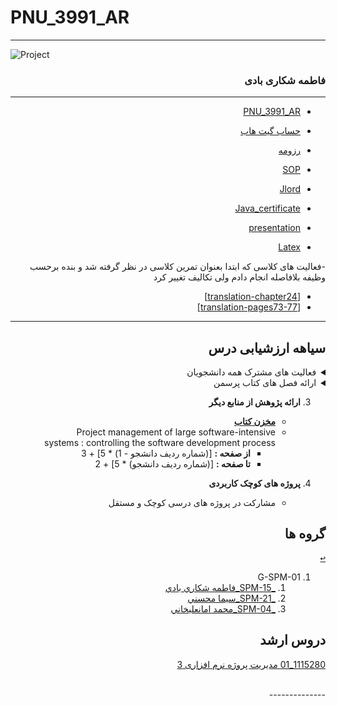 
# PNU_3991_AR
---------

![Project ](https://github.com/fshekari/PNU_3991_AR/SoftwareManagement/jsw-header-illustrations---v3.png)



<div dir="rtl">

### فاطمه شکاری بادی
 
---
-  [PNU_3991_AR](https://github.com/fshekari/PNU_3991_AR/blob/main/README.md)

- [حساب گیت هاب](https://github.com/fshekari)

- [رزومه](https://fshekari.github.io)

- [SOP](https://fshekari.github.io/SOP)
- [Jlord](https://github.com/fshekari/_jlord/blob/main/jlord1.jpg)
- [Java_certificate](https://https://fshekari.github.io/java.html)
- [presentation](https://www.aparat.com/v/C4f2v/%D9%85%D9%81%D8%A7%D9%87%DB%8C%D9%85_%D9%85%D8%AF%DB%8C%D8%B1%DB%8C%D8%AA_%D9%BE%D8%B1%D9%88%DA%98%D9%87)
- [Latex](https://github.com/fshekari/PNU_3991_AR/blob/main/book.tex)

-فعالیت های کلاسی که ابتدا بعنوان تمرین کلاسی در نظر گرفته شد و بنده برحسب وظیفه بلافاصله انجام دادم ولی تکالیف تغییر کرد 
- <a href="https://fshekari.github.io/translation/translation-chapter24.pdf">[translation-chapter24]</a>
- <a href="https://fshekari.github.io/translation/Page_73-77-.pdf">[translation-pages73-77]</a>
----------------- 
## سیاهه ارزشیابی درس
    
<details>
    <summary>فعالیت های مشترک همه دانشجویان</summary>
    
1. **فعالیت های مشترک همه دانشجویان**
    1. ساخت اکانت گیت هاب
    2. [آموزش گیت در سایت پچ ورک](http://jlord.us/patchwork/)
    3. ارائه رزومه
    4. ارائه انگیزه نامه
    5. ایجاد ریپازیتوری PNU_3991_AR
    6. [گذراندن دوره js از سایت سولولرن](http://Sololearn.com)
    7. مشارکت در گروهای درسی
    
</details>

<details>
    <summary>ارائه فصل های کتاب پرسمن</summary>

2. **ارائه فصل های کتاب پرسمن**  
     ##### **مدت زمان ارائه هر فصل حداقل 45 دقیقه و حداکثر 90 دقیقه**
    - **G-SPM-01** : CHAPTER 24 + CHAPTER 28 + CHAPTER 32
    - **G-SPM-02** : CHAPTER 25 + CHAPTER 29 + CHAPTER 24	
    - **G-SPM-03** : CHAPTER 26 + CHAPTER 30 + CHAPTER 25
    - **G-SPM-04** : CHAPTER 27 + CHAPTER 31 + CHAPTER 26	
    - **G-SPM-05** : CHAPTER 28 + CHAPTER 32 + CHAPTER 27	
    - **G-SPM-06** : CHAPTER 29 + CHAPTER 24 + CHAPTER 28	
    - **G-SPM-07** : CHAPTER 30 + CHAPTER 25 + CHAPTER 29
    - **G-SPM-08** : CHAPTER 31 + CHAPTER 26 + CHAPTER 30
    - **G-SPM-09** : CHAPTER 32 + CHAPTER 27 + CHAPTER 31
    
</details>

3. **ارائه پژوهش از منابع دیگر**
    - [**مخزن کتاب**](https://github.com/AliRazavi-edu/Book_PMoLSIS/)
    - Project management of large software-intensive systems : controlling the software development process
        - **از صفحه :** [(شماره ردیف دانشجو - 1) * 5] + 3
        - **تا صفحه :**  [(شماره ردیف دانشجو) * 5] + 2

4. **پروژه های کوچک کاربردی**
    - مشارکت در پروژه های درسی کوچک و مستقل



 ## گروه ها 

[<kbd>↩</kbd>](#TOC)
<a name="G-S01"></a>

1. G-SPM-01    
    1. [_SPM-15_فاطمه شكاري بادي](https://github.com/AliRazavi-edu/PNU_3991/tree/master/_MSc/SoftwareProjectManagement/15_%D9%81%D8%A7%D8%B7%D9%85%D9%87%20%D8%B4%D9%83%D8%A7%D8%B1%D9%8A%20%D8%A8%D8%A7%D8%AF%D9%8A)       
    1. [_SPM-21_سيما محسني](https://github.com/AliRazavi-edu/PNU_3991/tree/master/_MSc/SoftwareProjectManagement/21_%D8%B3%D9%8A%D9%85%D8%A7%20%D9%85%D8%AD%D8%B3%D9%86%D9%8A)
    1. [_SPM-04_محمد امانعليخاني](https://github.com/AliRazavi-edu/PNU_3991/tree/master/_MSc/SoftwareProjectManagement/04_%D9%85%D8%AD%D9%85%D8%AF%20%D8%A7%D9%85%D8%A7%D9%86%D8%B9%D9%84%D9%8A%D8%AE%D8%A7%D9%86%D9%8A)
    


## دروس ارشد


[1115280_01	مدیریت پروژه نرم افزاری	3](https://github.com/fshekari/PNU_3991_AR/tree/main/SoftwareManagement)

<br>
--------------


